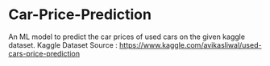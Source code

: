 # Car-Price-Prediction
An ML model to predict the car prices of used cars on the given kaggle dataset.
Kaggle Dataset Source : https://www.kaggle.com/avikasliwal/used-cars-price-prediction
